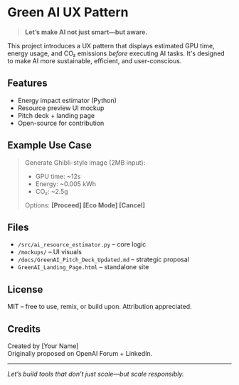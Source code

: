 # Green AI UX Pattern

> **Let’s make AI not just smart—but aware.**

This project introduces a UX pattern that displays estimated GPU time, energy usage, and CO₂ emissions *before* executing AI tasks. It's designed to make AI more sustainable, efficient, and user-conscious.

## Features
- Energy impact estimator (Python)
- Resource preview UI mockup
- Pitch deck + landing page
- Open-source for contribution

## Example Use Case
> Generate Ghibli-style image (2MB input):  
> - GPU time: ~12s  
> - Energy: ~0.005 kWh  
> - CO₂: ~2.5g  
>  
> Options: **[Proceed] [Eco Mode] [Cancel]**

## Files
- `/src/ai_resource_estimator.py` – core logic
- `/mockups/` – UI visuals
- `/docs/GreenAI_Pitch_Deck_Updated.md` – strategic proposal
- `GreenAI_Landing_Page.html` – standalone site

## License
MIT – free to use, remix, or build upon. Attribution appreciated.

## Credits
Created by [Your Name]  
Originally proposed on OpenAI Forum + LinkedIn.

---
*Let’s build tools that don’t just scale—but scale responsibly.*